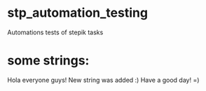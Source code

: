 # stp_automation_testing
Automations tests of stepik tasks
# some strings:
Hola everyone guys! New string was added :)
Have a good day!
=)
